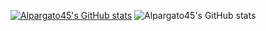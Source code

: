 [![Alpargato45's GitHub stats](https://github-readme-stats.vercel.app/apiAlpargato45=anuraghazra)](https://github.com/anuraghazra/github-readme-stats)
![Alpargato45's GitHub stats](https://github-readme-stats.vercel.app/apiAlpargato45=anuraghazra&show_icons=true)

<!--
**Alpargato45/Alpargato45** is a ✨ _special_ ✨ repository because its `README.md` (this file) appears on your GitHub profile.

Here are some ideas to get you started:

- 🔭 I’m currently working on ...
- 🌱 I’m currently learning ...
- 👯 I’m looking to collaborate on ...
- 🤔 I’m looking for help with ...
- 💬 Ask me about ...
- 📫 How to reach me: ...
- 😄 Pronouns: ...
- ⚡ Fun fact: ...
-->
